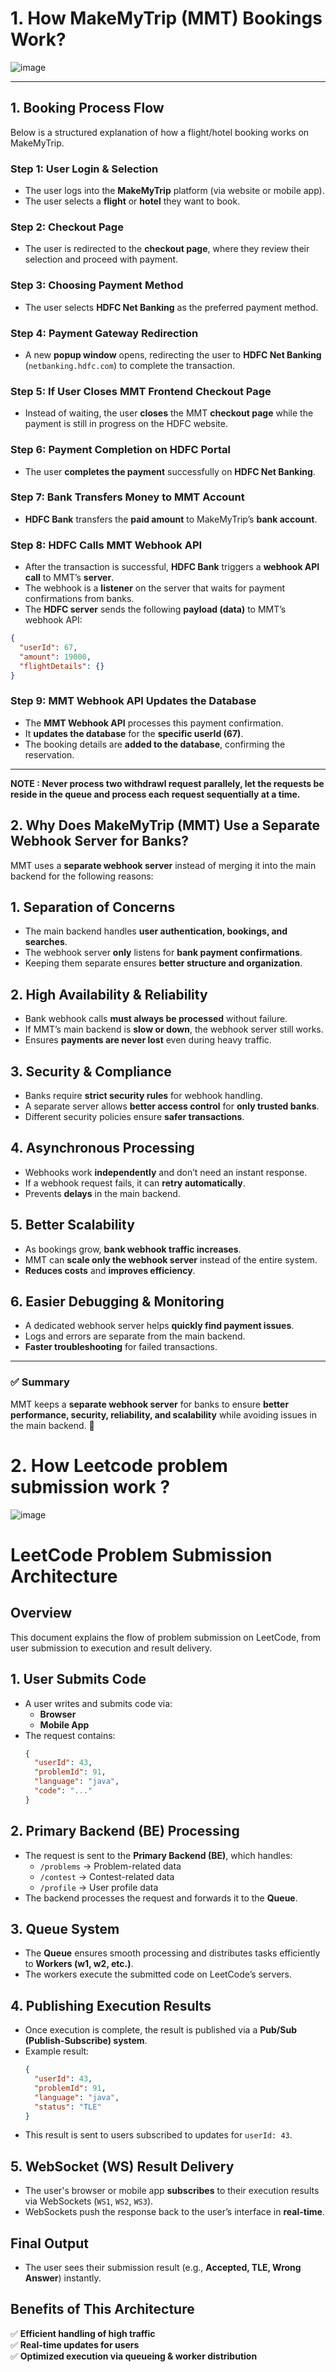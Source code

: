 # 1. How MakeMyTrip (MMT) Bookings Work?
![image](https://github.com/user-attachments/assets/832c2463-41ec-4b95-b487-b07098cd7fba)

---

## **1. Booking Process Flow**

Below is a structured explanation of how a flight/hotel booking works on MakeMyTrip.

### **Step 1: User Login & Selection**
* The user logs into the **MakeMyTrip** platform (via website or mobile app).
* The user selects a **flight** or **hotel** they want to book.

### **Step 2: Checkout Page**
* The user is redirected to the **checkout page**, where they review their selection and proceed with payment.

### **Step 3: Choosing Payment Method**
* The user selects **HDFC Net Banking** as the preferred payment method.

### **Step 4: Payment Gateway Redirection**
* A new **popup window** opens, redirecting the user to **HDFC Net Banking** (`netbanking.hdfc.com`) to complete the transaction.

### **Step 5: If User Closes MMT Frontend Checkout Page**
* Instead of waiting, the user **closes** the MMT **checkout page** while the payment is still in progress on the HDFC website.

### **Step 6: Payment Completion on HDFC Portal**
* The user **completes the payment** successfully on **HDFC Net Banking**.

### **Step 7: Bank Transfers Money to MMT Account**
* **HDFC Bank** transfers the **paid amount** to MakeMyTrip’s **bank account**.

### **Step 8: HDFC Calls MMT Webhook API**
* After the transaction is successful, **HDFC Bank** triggers a **webhook API call** to MMT’s **server**.
* The webhook is a **listener** on the server that waits for payment confirmations from banks.
* The **HDFC server** sends the following **payload (data)** to MMT’s webhook API:

```json
{
  "userId": 67,
  "amount": 19000,
  "flightDetails": {}
}
```

### **Step 9: MMT Webhook API Updates the Database**
* The **MMT Webhook API** processes this payment confirmation.
* It **updates the database** for the **specific userId (67)**.
* The booking details are **added to the database**, confirming the reservation.

---
**NOTE : Never process two withdrawl request parallely,  let the requests be reside in the queue and process each request sequentially at a time.**

## 2. Why Does MakeMyTrip (MMT) Use a Separate Webhook Server for Banks?

MMT uses a **separate webhook server** instead of merging it into the main backend for the following reasons:

## 1. Separation of Concerns  
- The main backend handles **user authentication, bookings, and searches**.  
- The webhook server **only** listens for **bank payment confirmations**.  
- Keeping them separate ensures **better structure and organization**.

## 2. High Availability & Reliability  
- Bank webhook calls **must always be processed** without failure.  
- If MMT’s main backend is **slow or down**, the webhook server still works.  
- Ensures **payments are never lost** even during heavy traffic.

## 3. Security & Compliance  
- Banks require **strict security rules** for webhook handling.  
- A separate server allows **better access control** for **only trusted banks**.  
- Different security policies ensure **safer transactions**.

## 4. Asynchronous Processing  
- Webhooks work **independently** and don’t need an instant response.  
- If a webhook request fails, it can **retry automatically**.  
- Prevents **delays** in the main backend.

## 5. Better Scalability  
- As bookings grow, **bank webhook traffic increases**.  
- MMT can **scale only the webhook server** instead of the entire system.  
- **Reduces costs** and **improves efficiency**.

## 6. Easier Debugging & Monitoring  
- A dedicated webhook server helps **quickly find payment issues**.  
- Logs and errors are separate from the main backend.  
- **Faster troubleshooting** for failed transactions.

---

### ✅ Summary  
MMT keeps a **separate webhook server** for banks to ensure **better performance, security, reliability, and scalability** while avoiding issues in the main backend. 🚀  

# 2. How Leetcode problem submission work ?
![image](https://github.com/user-attachments/assets/2bfc1d65-abba-4646-b661-673543ff8a38)
# LeetCode Problem Submission Architecture

## Overview
This document explains the flow of problem submission on LeetCode, from user submission to execution and result delivery.

## 1. User Submits Code
- A user writes and submits code via:
  - **Browser**
  - **Mobile App**
- The request contains:
  ```json
  {
    "userId": 43,
    "problemId": 91,
    "language": "java",
    "code": "..."
  }
  ```

## 2. Primary Backend (BE) Processing
- The request is sent to the **Primary Backend (BE)**, which handles:
  - `/problems` → Problem-related data
  - `/contest` → Contest-related data
  - `/profile` → User profile data
- The backend processes the request and forwards it to the **Queue**.

## 3. Queue System
- The **Queue** ensures smooth processing and distributes tasks efficiently to **Workers (w1, w2, etc.)**.
- The workers execute the submitted code on LeetCode’s servers.

## 4. Publishing Execution Results
- Once execution is complete, the result is published via a **Pub/Sub (Publish-Subscribe) system**.
- Example result:
  ```json
  {
    "userId": 43,
    "problemId": 91,
    "language": "java",
    "status": "TLE"
  }
  ```
- This result is sent to users subscribed to updates for `userId: 43`.

## 5. WebSocket (WS) Result Delivery
- The user's browser or mobile app **subscribes** to their execution results via WebSockets (`WS1`, `WS2`, `WS3`).
- WebSockets push the response back to the user’s interface in **real-time**.

## Final Output
- The user sees their submission result (e.g., **Accepted, TLE, Wrong Answer**) instantly.

## Benefits of This Architecture
✅ **Efficient handling of high traffic**  
✅ **Real-time updates for users**  
✅ **Optimized execution via queueing & worker distribution**
